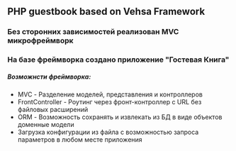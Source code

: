 ## PHP guestbook based on Vehsa Framework

### Без сторонних зависимостей реализован MVC микрофреймворк
### На базе фреймворка создано приложение "Гостевая Книга"

##### Возможнсти фреймворка:
* MVC - Разделение моделей, представления и контроллеров
* FrontController - Роутинг через фронт-контроллер с URL без файловых расширений
* ORM - Возможность сохранять и извлекать из БД в виде объектов доменные модели
* Загрузка конфигурации из файла с возможностью запроса параметров в любом месте приложения
